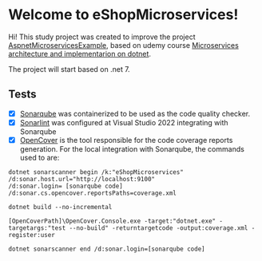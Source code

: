# Welcome to eShopMicroservices!
Hi! This study project was created to improve the project [AspnetMicroservicesExample](https://github.com/DouglasFugita/AspnetMicroservicesExample/), based on udemy course [Microservices architecture and implementarion on dotnet](https://www.udemy.com/course/microservices-architecture-and-implementation-on-dotnet/).

The project will start based on .net 7.

## Tests
- [x] [Sonarqube](https://www.sonarsource.com/products/sonarqube/downloads/) was containerized to be used as the code quality checker.
- [x] [Sonarlint](https://www.sonarsource.com/products/sonarlint/) was configured at Visual Studio 2022 integrating with Sonarqube
- [x] [OpenCover](https://github.com/OpenCover/opencoverCode) is the tool responsible for the code coverage reports generation.
For the local integration with Sonarqube, the commands used to are:
```
dotnet sonarscanner begin /k:"eShopMicroservices"
/d:sonar.host.url="http://localhost:9100" 
/d:sonar.login= [sonarqube code]
/d:sonar.cs.opencover.reportsPaths=coverage.xml 
 
dotnet build --no-incremental
 
[OpenCoverPath]\OpenCover.Console.exe -target:"dotnet.exe" -targetargs:"test --no-build" -returntargetcode -output:coverage.xml -register:user

dotnet sonarscanner end /d:sonar.login=[sonarqube code]
